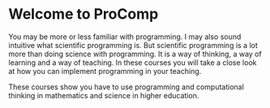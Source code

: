 # Welcome to ProComp

You may be more or less familiar with programming. I may also sound intuitive what scientific programming is. But scientific programming is a lot more than doing science with programming. It is a way of thinking, a way of learning and a way of teaching. In these courses you will take a close look at how you can implement programming in your teaching.

These courses show you have to use programming and computational thinking in mathematics and science in higher education.

